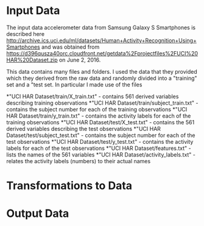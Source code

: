 # Input Data
The input data accelerometer data from Samsung Galaxy S Smartphones is described here http://archive.ics.uci.edu/ml/datasets/Human+Activity+Recognition+Using+Smartphones and was obtained from https://d396qusza40orc.cloudfront.net/getdata%2Fprojectfiles%2FUCI%20HAR%20Dataset.zip on June 2, 2016.

This data contains many files and folders.  I used the data that they provided which they derived from the raw data and randomly divided into a "training" set and a "test set.  In particular I made use of the files

*"UCI HAR Dataset/train/X_train.txt" - contains 561 derived variables describing training observations
*"UCI HAR Dataset/train/subject_train.txt" - contains the subject number for each of the training observations
*"UCI HAR Dataset/train/y_train.txt" - contains the activity labels for each of the training observations
*"UCI HAR Dataset/test/X_test.txt" - contains the 561 derived variables describing the test observations
*"UCI HAR Dataset/test/subject_test.txt" - contains the subject number for each of the test observations
*"UCI HAR Dataset/test/y_test.txt" - contains the activity labels for each of the test observations
*"UCI HAR Dataset/features.txt" - lists the names of the 561 variables
*"UCI HAR Dataset/activity_labels.txt" - relates the activity labels (numbers) to their actual names

# Transformations to Data

# Output Data
